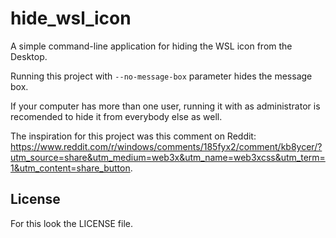 # hide_wsl_icon

A simple command-line application for hiding the WSL icon from the Desktop.

Running this project with `--no-message-box` parameter hides the message box.

If your computer has more than one user, running it with as administrator is recomended to hide it from everybody else as well.

The inspiration for this project was this comment on Reddit: https://www.reddit.com/r/windows/comments/185fyx2/comment/kb8ycer/?utm_source=share&utm_medium=web3x&utm_name=web3xcss&utm_term=1&utm_content=share_button.

## License

For this look the LICENSE file.
